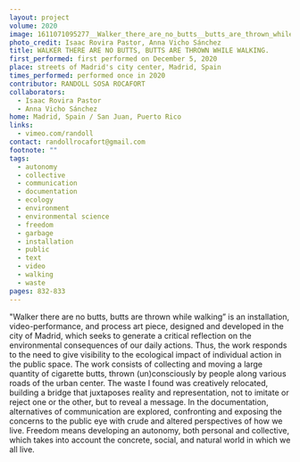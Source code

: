 ```yaml
---
layout: project
volume: 2020
image: 1611071095277__Walker_there_are_no_butts__butts_are_thrown_while_walking_--Randoll_Sosa_Rocafort.jpg
photo_credit: Isaac Rovira Pastor, Anna Vicho Sánchez
title: WALKER THERE ARE NO BUTTS, BUTTS ARE THROWN WHILE WALKING.
first_performed: first performed on December 5, 2020
place: streets of Madrid's city center, Madrid, Spain
times_performed: performed once in 2020
contributor: RANDOLL SOSA ROCAFORT
collaborators:
  - Isaac Rovira Pastor
  - Anna Vicho Sánchez
home: Madrid, Spain / San Juan, Puerto Rico
links:
  - vimeo.com/randoll
contact: randollrocafort@gmail.com
footnote: ""
tags:
  - autonomy
  - collective
  - communication
  - documentation
  - ecology
  - environment
  - environmental science
  - freedom
  - garbage
  - installation
  - public
  - text
  - video
  - walking
  - waste
pages: 832-833
---
```


"Walker there are no butts, butts are thrown while walking” is an installation, video-performance, and process art piece, designed and developed in the city of Madrid, which seeks to generate a critical reflection on the environmental consequences of our daily actions. Thus, the work responds to the need to give visibility to the ecological impact of individual action in the public space. The work consists of collecting and moving a large quantity of cigarette butts, thrown (un)consciously by people along various roads of the urban center. The waste I found was creatively relocated, building a bridge that juxtaposes reality and representation, not to imitate or reject one or the other, but to reveal a message. In the documentation, alternatives of communication are explored, confronting and exposing the concerns to the public eye with crude and altered perspectives of how we live. Freedom means developing an autonomy, both personal and collective, which takes into account the concrete, social, and natural world in which we all live.
